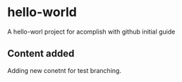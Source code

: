 # hello-world
A hello-worl project for acomplish with github initial guide

## Content added

Adding new conetnt for test branching. 
